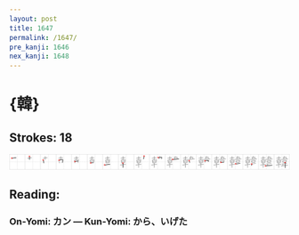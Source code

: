 ```yaml
---
layout: post
title: 1647
permalink: /1647/
pre_kanji: 1646
nex_kanji: 1648
---
```


# {韓}

## Strokes: 18

<div class="stroke"><img src="../images/E99F93.png" /></div>

## Reading:

### On-Yomi: カン &mdash; Kun-Yomi: から、いげた
